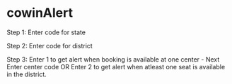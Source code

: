 # cowinAlert
Step 1: Enter code for state

Step 2: Enter code for district

Step 3: Enter 1 to get alert when booking is available at one center
                - Next Enter center code
        OR
        Enter 2 to get alert when atleast one seat is available in the district.
        
